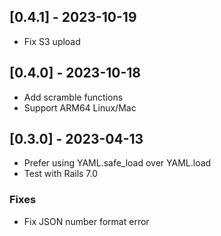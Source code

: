 ## [0.4.1] - 2023-10-19
- Fix S3 upload

## [0.4.0] - 2023-10-18
- Add scramble functions
- Support ARM64 Linux/Mac

## [0.3.0] - 2023-04-13
- Prefer using YAML.safe_load over YAML.load
- Test with Rails 7.0

### Fixes
- Fix JSON number format error
